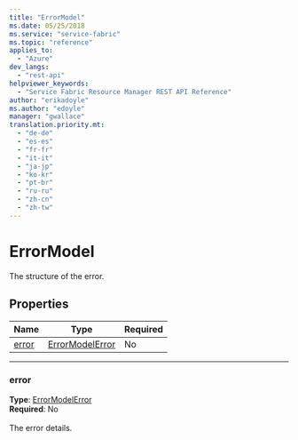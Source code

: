 ```yaml
---
title: "ErrorModel"
ms.date: 05/25/2018
ms.service: "service-fabric"
ms.topic: "reference"
applies_to: 
  - "Azure"
dev_langs: 
  - "rest-api"
helpviewer_keywords: 
  - "Service Fabric Resource Manager REST API Reference"
author: "erikadoyle"
ms.author: "edoyle"
manager: "gwallace"
translation.priority.mt: 
  - "de-de"
  - "es-es"
  - "fr-fr"
  - "it-it"
  - "ja-jp"
  - "ko-kr"
  - "pt-br"
  - "ru-ru"
  - "zh-cn"
  - "zh-tw"
---
```

# ErrorModel

The structure of the error.

## Properties
| Name | Type | Required |
| --- | --- | --- |
| [error](#error) | [ErrorModelError](sfrp-2017-07-01-preview-model-errormodelerror.md) | No |

____
### error
__Type__: [ErrorModelError](sfrp-2017-07-01-preview-model-errormodelerror.md) <br/>
__Required__: No<br/>
<br/>
The error details.
